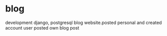 # blog
development django, postgresql blog website.posted personal and created account user posted own blog post
